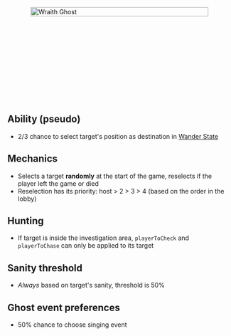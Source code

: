 <div class="wraith-container">
  <img src="/images/Banshee_Discovered.webp" alt="Wraith Ghost" class="wraith-image" />
</div>

<style>
.wraith-container {
  display: flex;
  justify-content: center;
  align-items: center;
  min-height: 400px;
  position: relative;
  overflow: hidden;
}

.wraith-container::before {
  content: '';
  position: absolute;
  top: 0;
  left: 0;
  right: 0;
  bottom: 0;
  background: radial-gradient(circle at center, rgba(0,0,0,0) 30%, var(--vp-c-bg) 100%);
  pointer-events: none;
  z-index: 2;
}

.wraith-image {
  max-width: 400px;
  width: 100%;
  height: auto;
  filter: brightness(0.9) contrast(1.1);
  transition: all 0.3s ease;
}

.wraith-image:hover {
  filter: brightness(1) contrast(1.2);
  transform: scale(1.02);
}
</style>

## Ability (pseudo)
- 2/3 chance to select target's position as destination in [Wander State](WanderState)

## Mechanics
- Selects a target **randomly** at the start of the game, reselects if the player left the game or died
- Reselection has its priority: host > 2 > 3 > 4 (based on the order in the lobby)

## Hunting
- If target is inside the investigation area, `playerToCheck` and `playerToChase` can only be applied to its target

## Sanity threshold
- *Always* based on target's sanity, threshold is 50%

## Ghost event preferences
- 50% chance to choose singing event
